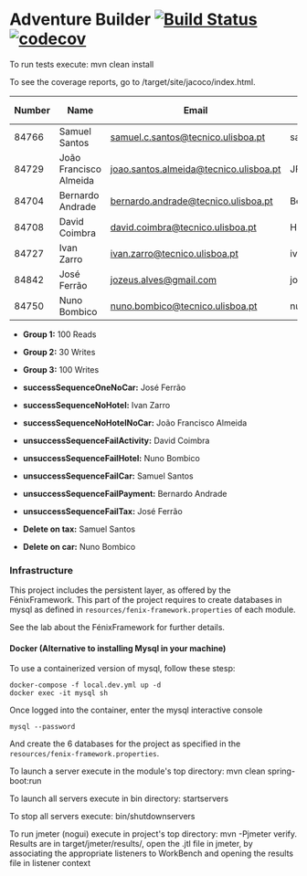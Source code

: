 # Adventure Builder [![Build Status](https://travis-ci.com/tecnico-softeng/prototype-2018.svg?token=fJ1UzWxWjpuNcHWPhqjT&branch=master)](https://travis-ci.com/tecnico-softeng/prototype-2018) [![codecov](https://codecov.io/gh/tecnico-softeng/prototype-2018/branch/master/graph/badge.svg?token=OPjXGqoNEm)](https://codecov.io/gh/tecnico-softeng/prototype-2018)

To run tests execute: mvn clean install

To see the coverage reports, go to <module name>/target/site/jacoco/index.html.


|   Number   |          Name           |                  Email                  |   GitHub Username  | Group |
| ---------- | ----------------------- | --------------------------------------- | -------------------| ----- |
|   84766    |     Samuel Santos       |  samuel.c.santos@tecnico.ulisboa.pt     |    santos-samuel   |   3   |
|   84729    | João Francisco Almeida  | joao.santos.almeida@tecnico.ulisboa.pt  |     JFMSAlmeida    |   3   |
|   84704    |    Bernardo Andrade     | bernardo.andrade@tecnico.ulisboa.pt     |       Berhart      |   2   |
|   84708    |     David Coimbra       |  david.coimbra@tecnico.ulisboa.pt       |    HiveMindize     |   3   |
|   84727    |      Ivan Zarro         |       ivan.zarro@tecnico.ulisboa.pt     |     ivancivel      |   1   |
|   84842    |      José Ferrão        |       jozeus.alves@gmail.com            |       jozeus       |   1   |
|   84750    |      Nuno Bombico       |     nuno.bombico@tecnico.ulisboa.pt     |    nunoBombico1    |   2   |

- **Group 1:** 100 Reads
- **Group 2:** 30 Writes
- **Group 3:** 100 Writes

- **successSequenceOneNoCar:** José Ferrão
- **successSequenceNoHotel:** Ivan Zarro
- **successSequenceNoHotelNoCar:** João Francisco Almeida
- **unsuccessSequenceFailActivity:** David Coimbra
- **unsuccessSequenceFailHotel:** Nuno Bombico
- **unsuccessSequenceFailCar:** Samuel Santos
- **unsuccessSequenceFailPayment:** Bernardo Andrade
- **unsuccessSequenceFailTax:** José Ferrão

- **Delete on tax:** Samuel Santos
- **Delete on car:** Nuno Bombico

### Infrastructure

This project includes the persistent layer, as offered by the FénixFramework.
This part of the project requires to create databases in mysql as defined in `resources/fenix-framework.properties` of each module.

See the lab about the FénixFramework for further details.

#### Docker (Alternative to installing Mysql in your machine)

To use a containerized version of mysql, follow these stesp:

```
docker-compose -f local.dev.yml up -d
docker exec -it mysql sh
```

Once logged into the container, enter the mysql interactive console

```
mysql --password
```

And create the 6 databases for the project as specified in
the `resources/fenix-framework.properties`.

To launch a server execute in the module's top directory: mvn clean spring-boot:run

To launch all servers execute in bin directory: startservers

To stop all servers execute: bin/shutdownservers

To run jmeter (nogui) execute in project's top directory: mvn -Pjmeter verify. Results are in target/jmeter/results/, open the .jtl file in jmeter, by associating the appropriate listeners to WorkBench and opening the results file in listener context

